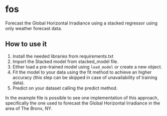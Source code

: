# fos
Forecast the Global Horizontal Irradiance using a stacked regressor using only weather forecast data.


## How to use it

1. Install the needed libraries from requirements.txt
2. Import the Stacked model from stacked_model file.
3. Either load a pre-trained model using `load_model` or create a new object.
4. Fit the model to your data using the fit method to achieve an higher accuracy (this step can be skipped in case of unavailability of training data).
5. Predict on your dataset calling the predict method.


In the example file is possible to see one implementation of this approach, specifically the one used to forecast the Global Horizontal Irradiance in the area of The Bronx, NY.
